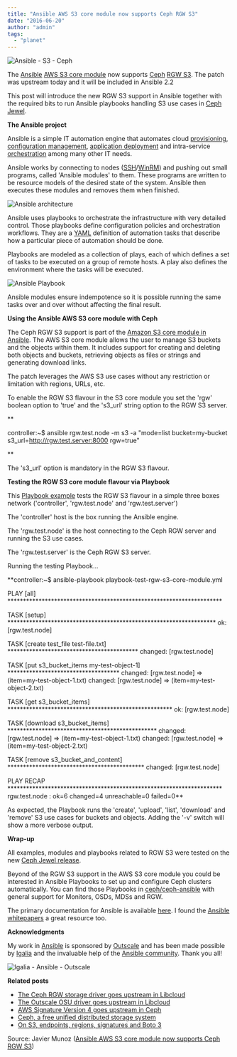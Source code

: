 ```yaml
---
title: "Ansible AWS S3 core module now supports Ceph RGW S3"
date: "2016-06-20"
author: "admin"
tags: 
  - "planet"
---
```


![](images/20160621-ansible-s3-ceph.png "Ansible - S3 - Ceph")

The [Ansible](https://www.ansible.com/ "Ansible") [AWS S3 core module](http://docs.ansible.com/ansible/s3_module.html "Amazon S3 core module") now supports [Ceph](http://ceph.com/ "Ceph") [RGW S3](http://docs.ceph.com/docs/master/radosgw/ "Ceph Object Gateway"). The patch was upstream today and it will be included in Ansible 2.2

This post will introduce the new RGW S3 support in Ansible together with the required bits to run Ansible playbooks handling S3 use cases in [Ceph Jewel](http://ceph.com/releases/v10-2-2-jewel-released/ "Ceph Jewel").

**The Ansible project**

Ansible is a simple IT automation engine that automates cloud [provisioning](https://en.wikipedia.org/wiki/Provisioning "Provisioning"), [configuration management](https://en.wikipedia.org/wiki/Configuration_management "Configuration management"), [application deployment](https://www.ansible.com/application-deployment "Application deployment") and intra-service [orchestration](https://en.wikipedia.org/wiki/Orchestration_(computing) "Orchestration") among many other IT needs.

Ansible works by connecting to nodes ([SSH](https://en.wikipedia.org/wiki/Secure_Shell "Secure Shell")/[WinRM](https://msdn.microsoft.com/en-us/library/aa384426(v=vs.85).aspx "Windows Remote Management")) and pushing out small programs, called 'Ansible modules' to them. These programs are written to be resource models of the desired state of the system. Ansible then executes these modules and removes them when finished.

![](images/20160621-ansible-architecture.png "Ansible architecture")

Ansible uses playbooks to orchestrate the infrastructure with very detailed control. Those playbooks define configuration policies and orchestration workflows. They are a [YAML](http://yaml.org/ "YAML") definition of automation tasks that describe how a particular piece of automation should be done.

Playbooks are modeled as a collection of plays, each of which defines a set of tasks to be executed on a group of remote hosts. A play also defines the environment where the tasks will be executed.

![](images/20160621-ansible-playbook.png "Ansible Playbook")

Ansible modules ensure indempotence so it is possible running the same tasks over and over without affecting the final result.

**Using the Ansible AWS S3 core module with Ceph**

The Ceph RGW S3 support is part of the [Amazon S3 core module in Ansible](http://docs.ansible.com/ansible/s3_module.html "Amazon S3 core module"). The AWS S3 core module allows the user to manage S3 buckets and the objects within them. It includes support for creating and deleting both objects and buckets, retrieving objects as files or strings and generating download links.

The patch leverages the AWS S3 use cases without any restriction or limitation with regions, URLs, etc.

To enable the RGW S3 flavour in the S3 core module you set the 'rgw' boolean option to 'true' and the 's3\_url' string option to the RGW S3 server.

**

controller:~$ ansible rgw.test.node -m s3 -a 
"mode=list bucket=my-bucket s3\_url=http://rgw.test.server:8000 rgw=true"

**

The 's3\_url' option is mandatory in the RGW S3 flavour.

**Testing the RGW S3 core module flavour via Playbook**

This [Playbook example](/blog/content/ansible-ceph/playbook-test-rgw-s3-core-module.yml.txt "Playbook example") tests the RGW S3 flavour in a simple three boxes network ('controller', 'rgw.test.node' and 'rgw.test.server')

The 'controller' host is the box running the Ansible engine.

The 'rgw.test.node' is the host connecting to the Ceph RGW server and running the S3 use cases.

The 'rgw.test.server' is the Ceph RGW S3 server.

Running the testing Playbook...

**controller:~$ ansible-playbook playbook-test-rgw-s3-core-module.yml

PLAY \[all\] \*\*\*\*\*\*\*\*\*\*\*\*\*\*\*\*\*\*\*\*\*\*\*\*\*\*\*\*\*\*\*\*\*\*\*\*\*\*\*\*\*\*\*\*\*\*\*\*\*\*\*\*\*\*\*\*\*\*\*\*\*\*\*\*\*\*\*\*\*

TASK \[setup\] \*\*\*\*\*\*\*\*\*\*\*\*\*\*\*\*\*\*\*\*\*\*\*\*\*\*\*\*\*\*\*\*\*\*\*\*\*\*\*\*\*\*\*\*\*\*\*\*\*\*\*\*\*\*\*\*\*\*\*\*\*\*\*\*\*\*\*
ok: \[rgw.test.node\]

TASK \[create test\_file test-file.txt\] \*\*\*\*\*\*\*\*\*\*\*\*\*\*\*\*\*\*\*\*\*\*\*\*\*\*\*\*\*\*\*\*\*\*\*\*\*\*\*\*\*\*
changed: \[rgw.test.node\]

TASK \[put s3\_bucket\_items my-test-object-1\] \*\*\*\*\*\*\*\*\*\*\*\*\*\*\*\*\*\*\*\*\*\*\*\*\*\*\*\*\*\*\*\*\*\*\*\*
changed: \[rgw.test.node\] => (item=my-test-object-1.txt)
changed: \[rgw.test.node\] => (item=my-test-object-2.txt)

TASK \[get s3\_bucket\_items\] \*\*\*\*\*\*\*\*\*\*\*\*\*\*\*\*\*\*\*\*\*\*\*\*\*\*\*\*\*\*\*\*\*\*\*\*\*\*\*\*\*\*\*\*\*\*\*\*\*\*\*\*\*
ok: \[rgw.test.node\]

TASK \[download s3\_bucket\_items\] \*\*\*\*\*\*\*\*\*\*\*\*\*\*\*\*\*\*\*\*\*\*\*\*\*\*\*\*\*\*\*\*\*\*\*\*\*\*\*\*\*\*\*\*\*\*\*\*
changed: \[rgw.test.node\] => (item=my-test-object-1.txt)
changed: \[rgw.test.node\] => (item=my-test-object-2.txt)

TASK \[remove s3\_bucket\_and\_content\] \*\*\*\*\*\*\*\*\*\*\*\*\*\*\*\*\*\*\*\*\*\*\*\*\*\*\*\*\*\*\*\*\*\*\*\*\*\*\*\*\*\*\*\*
changed: \[rgw.test.node\]

PLAY RECAP \*\*\*\*\*\*\*\*\*\*\*\*\*\*\*\*\*\*\*\*\*\*\*\*\*\*\*\*\*\*\*\*\*\*\*\*\*\*\*\*\*\*\*\*\*\*\*\*\*\*\*\*\*\*\*\*\*\*\*\*\*\*\*\*\*\*\*\*\*
rgw.test.node              : ok=6    changed=4    unreachable=0    failed=0** 

As expected, the Playbook runs the 'create', 'upload', 'list', 'download' and 'remove' S3 use cases for buckets and objects. Adding the '-v' switch will show a more verbose output.

**Wrap-up**

All examples, modules and playbooks related to RGW S3 were tested on the new [Ceph Jewel release](http://ceph.com/releases/v10-2-2-jewel-released/ "Ceph Jewel").

Beyond of the RGW S3 support in the AWS S3 core module you could be interested in Ansible Playbooks to set up and configure Ceph clusters automatically. You can find those Playbooks in [ceph/ceph-ansible](https://github.com/ceph/ceph-ansible "Ansible playbooks for Ceph") with general support for Monitors, OSDs, MDSs and RGW.

The primary documentation for Ansible is available [here](http://docs.ansible.com/ "Ansible documentation"). I found the [Ansible whitepapers](https://www.ansible.com/whitepapers "Ansible whitepapers") a great resource too.

**Acknowledgments**

My work in [Ansible](https://www.ansible.com/ "Ansible") is sponsored by [Outscale](http://www.outscale.com "Outscale") and has been made possible by [Igalia](http://www.igalia.com "Igalia") and the invaluable help of the [Ansible community](https://www.ansible.com/community "Ansible community"). Thank you all!

![](images/20160621-igalia-ansible-outscale.png "Igalia - Ansible - Outscale")

**Related posts**

- [The Ceph RGW storage driver goes upstream in Libcloud](/blog/2016/05/17/the-ceph-rgw-storage-driver-goes-upstream-in-libcloud.html "The Ceph RGW storage driver goes upstream in Libcloud")
- [The Outscale OSU driver goes upstream in Libcloud](/blog/2016/04/11/the-outscale-osu-driver-goes-upstream-in-libcloud.html "The Outscale OSU driver goes upstream in Libcloud")
- [AWS Signature Version 4 goes upstream in Ceph](/blog/2016/03/01/aws-signature-version-4-goes-upstream-in-ceph.html "AWS Signature Version 4 goes upstream in Ceph")
- [Ceph, a free unified distributed storage system](/blog/2016/02/26/ceph-a-free-unified-distributed-storage-system.html "Ceph, a free unified distributed storage system")
- [On S3, endpoints, regions, signatures and Boto 3](/blog/2016/02/01/on-s3-endpoints-regions-signatures-and-boto-3.html "On S3, endpoints, regions, signatures and Boto 3")

Source: Javier Munoz ([Ansible AWS S3 core module now supports Ceph RGW S3](http://javiermunhoz.com/blog/2016/06/21/ansible-aws-s3-core-module-now-supports-ceph-rgw-s3.html))
